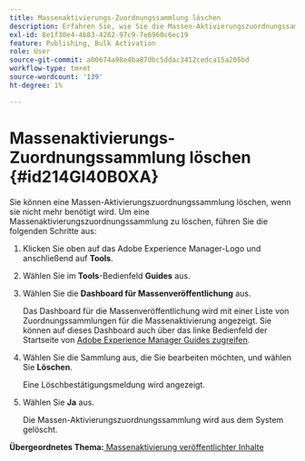 ```yaml
---
title: Massenaktivierungs-Zuordnungssammlung löschen
description: Erfahren Sie, wie Sie die Massen-Aktivierungszuordnungssammlung in AEM Guides löschen.
exl-id: 8e1f30e4-4b83-4282-97c9-7e6960c6ec19
feature: Publishing, Bulk Activation
role: User
source-git-commit: a00674a98e4ba87dbc5ddac3412cedca15a205bd
workflow-type: tm+mt
source-wordcount: '139'
ht-degree: 1%

---
```


# Massenaktivierungs-Zuordnungssammlung löschen {#id214GI40B0XA}

Sie können eine Massen-Aktivierungszuordnungssammlung löschen, wenn sie nicht mehr benötigt wird. Um eine Massenaktivierungszuordnungssammlung zu löschen, führen Sie die folgenden Schritte aus:

1. Klicken Sie oben auf das Adobe Experience Manager-Logo und anschließend auf **Tools**.

1. Wählen Sie im **Tools**-Bedienfeld **Guides** aus.

1. Wählen Sie die **Dashboard für Massenveröffentlichung** aus.

   Das Dashboard für die Massenveröffentlichung wird mit einer Liste von Zuordnungssammlungen für die Massenaktivierung angezeigt. Sie können auf dieses Dashboard auch über das linke Bedienfeld der Startseite von [Adobe Experience Manager Guides zugreifen](intro-home-page.md).


1. Wählen Sie die Sammlung aus, die Sie bearbeiten möchten, und wählen Sie **Löschen**.

   Eine Löschbestätigungsmeldung wird angezeigt.

1. Wählen Sie **Ja** aus.

   Die Massen-Aktivierungszuordnungssammlung wird aus dem System gelöscht.


**Übergeordnetes Thema:**&#x200B;[ Massenaktivierung veröffentlichter Inhalte](conf-bulk-activation.md)
